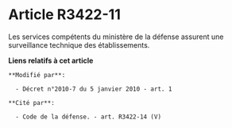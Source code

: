 # Article R3422-11

Les services compétents du ministère de la défense assurent une surveillance technique des établissements.

**Liens relatifs à cet article**

	**Modifié par**:

	  - Décret n°2010-7 du 5 janvier 2010 - art. 1

	**Cité par**:

	  - Code de la défense. - art. R3422-14 (V)
